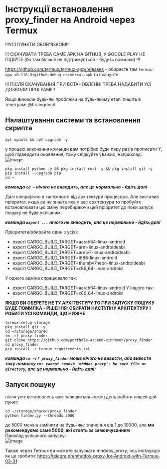 # Інструкції встановлення proxy_finder на Android через Termux

!!!УСІ ПУНКТИ ОБОВ'ЯЗКОВІ!!!  

!!! СКАЧУВАТИ ТРЕБА САМЕ APK НА GITHUB, У GOOGLE PLAY НЕ ПІДІЙТЕ (бо там більше не підтримується - будуть помилки) !!!   

https://github.com/termux/termux-app/releases - обираєте там `termux-app_v0.118.0+github-debug_universal.apk` та скачуєте  

!!! ПІСЛЯ СКАЧУВАННЯ ПРИ ВСТАНОВЛЕННІ ТРЕБА НАДАВИТИ УСІ ДОЗВОЛИ ПРОГРАМІ!!!

Якщо виникли будь-які проблеми на будь-якому етапі пишіть в телеграм: @brainqdead

## Налаштування системи та встановлення скрипта
```shell
apt update && apt upgrade -y
```
у процесі виконання команди вам потрібно буде пару разів прописати Y, щоб підвердити оновлення, тому слідкуйте уважно, наприклад:  
![image](https://user-images.githubusercontent.com/74729549/167951097-968270a2-d5f6-4761-8709-4ccdcc66f103.png)

```shell
pkg install python -y && pkg install rust -y && pkg install git -y
pip install --upgrade pip
cd ~
```  
  
***команда `cd ~` нічого не виводить, але це нормально - йдіть далі***  
  
Далі специфічно в залежності від архітектури процесора. Але виставив пріоритет, якщо ви не знаєте яка у вас архітектура то пробуйте встановлювати цю зміну перебираючи цей пріоритет до поки запуск пошуку не буде успішним.  
  
***команда `export ...` нічого не виводить, але це нормально - йдіть далі***  
  
  
Пріоритети(обирайте один з усіх):  
- export CARGO_BUILD_TARGET=aarch64-linux-android
- export CARGO_BUILD_TARGET=arm-linux-androideabi
- export CARGO_BUILD_TARGET=armv7-linux-androideabi
- export CARGO_BUILD_TARGET=i686-linux-android
- export CARGO_BUILD_TARGET=thumbv7neon-linux-androideabi
- export CARGO_BUILD_TARGET=x86_64-linux-android  

У одного адміна спрацювало так:  
- export CARGO_BUILD_TARGET=aarch64-linux-android
У іншого так:  
- export CARGO_BUILD_TARGET=x86_64-linux-android

**ЯКЩО ВИ ОБЕРЕТЕ НЕ ТУ АРХІТЕКТУРУ ТО ПРИ ЗАПУСКУ ПОШУКУ БУДЕ ПОМИЛКА  - РІШЕННЯ: ОБИРАТИ НАСТУПНУ АРХІТЕКТУРУ І РОБИТИ УСІ КОМАНДИ, ЩО НИЖЧЕ** 
  
```shell
termux-setup-storage
pkg install git -y
cd ~/storage/shared
rm -rf proxy_finder
git clone https://github.com/porthole-ascend-cinnamon/proxy_finder
cd proxy_finder
pip install -r termux_requirements.txt
```  
  
***команда `rm -rf proxy_finder` може нічого не вивести, або вивести таку помилку `rm: cannot remove 'mhddos_proxy': No such file or directory`, але це нормально - йдіть далі:***  
## Запуск пошуку
після усіх встановлень вам залишиться кожен день робити лишей цей пункт:  
```shell
cd ~/storage/shared/proxy_finder
python finder.py --threads 5000
```
де 5000 можна замінити на будь-яке значення від 1 до 10000, але **ми рекомендуємо саме 5000, які стоять за замовчуванням**  
Приклад успішного запуску:  
![image](https://user-images.githubusercontent.com/74729549/167952372-d54097a7-a112-4fc3-89b0-1d38951305f8.png)


Також через Termux ви можете запускати mhddos_proxy, ось інструкція як це зробити: https://telegra.ph/mhddos-proxy-for-Android-with-Termux-03-31

